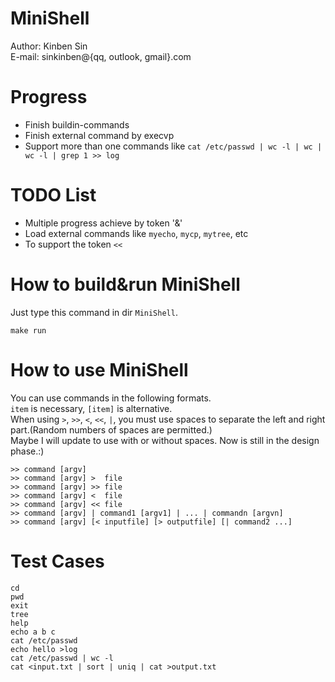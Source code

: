 # MiniShell
Author: Kinben Sin   
E-mail: sinkinben@{qq, outlook, gmail}.com  

# Progress
* Finish buildin-commands
* Finish external command by execvp
* Support more than one commands like `cat /etc/passwd | wc -l | wc | wc -l | grep 1 >> log`

# TODO List
* Multiple progress achieve by token '&'
* Load external commands like `myecho`, `mycp`, `mytree`, etc  
* To support the token `<<`

# How to build&run MiniShell
Just type this command in dir `MiniShell`.
```
make run
```

# How to use MiniShell
You can use commands in the following formats.  
`item` is necessary, `[item]` is alternative.  
When using `>`, `>>`, `<`, `<<`, `|`, you must use spaces to separate the left and right part.(Random numbers of spaces are permitted.)  
Maybe I will update to use with or without spaces. 
Now is still in the design phase.:)
```
>> command [argv]
>> command [argv] >  file
>> command [argv] >> file
>> command [argv] <  file
>> command [argv] << file
>> command [argv] | command1 [argv1] | ... | commandn [argvn]
>> command [argv] [< inputfile] [> outputfile] [| command2 ...]
```

# Test Cases
```
cd
pwd
exit
tree
help
echo a b c
cat /etc/passwd
echo hello >log
cat /etc/passwd | wc -l
cat <input.txt | sort | uniq | cat >output.txt
```